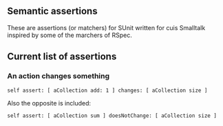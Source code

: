 ## Semantic assertions

These are assertions (or matchers) for SUnit written for cuis Smalltalk inspired by some of the marchers of RSpec.

## Current list of assertions

### An action changes something

`self assert: [ aCollection add: 1 ] changes: [ aCollection size ]`

Also the opposite is included:

`self assert: [ aCollection sum ] doesNotChange: [ aCollection size ]`

